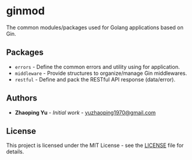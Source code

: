 # ginmod

The common modules/packages used for Golang applications based on Gin.

## Packages

* `errors` - Define the common errors and utility using for application.
* `middleware` - Provide structures to organize/manage Gin middlewares.
* `restful` - Define and pack the RESTful API response (data/error).

## Authors

* **Zhaoping Yu** - *Initial work* - yuzhaoping1970@gmail.com

## License

This project is licensed under the MIT License - see the [LICENSE](LICENSE) file for details.
